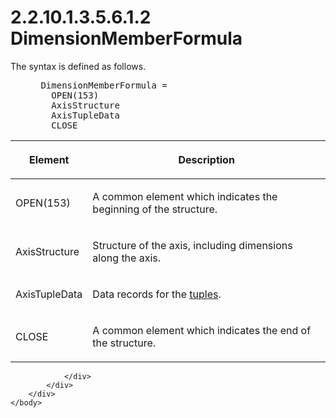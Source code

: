 <html dir="LTR" xmlns:mshelp="http://msdn.microsoft.com/mshelp" xmlns:ddue="http://ddue.schemas.microsoft.com/authoring/2003/5" xmlns:xlink="http://www.w3.org/1999/xlink" xmlns:tool="http://www.microsoft.com/tooltip">
    <head>
        <meta http-equiv="Content-Type" content="text/html; CHARSET=utf-8"></meta>
        <meta name="save" content="history"></meta>
        <title>2.2.10.1.3.5.6.1.2 DimensionMemberFormula</title>
        <xml>
            <mshelp:toctitle title="2.2.10.1.3.5.6.1.2 DimensionMemberFormula"></mshelp:toctitle>
            <mshelp:rltitle title="[MS-SSAS8]: DimensionMemberFormula"></mshelp:rltitle>
            <mshelp:keyword index="A" term="e3187b3e-e732-464d-8be0-bb1d35c3ca56"></mshelp:keyword>
            <mshelp:attr name="DCSext.ContentType" value="open specification"></mshelp:attr>
            <mshelp:attr name="AssetID" value="e3187b3e-e732-464d-8be0-bb1d35c3ca56"></mshelp:attr>
            <mshelp:attr name="TopicType" value="kbRef"></mshelp:attr>
            <mshelp:attr name="DCSext.Title" value="[MS-SSAS8]: DimensionMemberFormula" />
        </xml>
    </head>
    <body>
        <div id="header">
            <h1 class="heading">2.2.10.1.3.5.6.1.2 DimensionMemberFormula</h1>
        </div>
        <div id="mainSection">
            <div id="mainBody">
                <div id="allHistory" class="saveHistory"></div>
                <div id="sectionSection0" class="section" name="collapseableSection">
                    

<p>The syntax is defined as follows.           </p>

<dl>
<dd>
<div><pre> DimensionMemberFormula = 
   OPEN(153)
   AxisStructure 
   AxisTupleData
   CLOSE
</pre></div>
</dd></dl>

<table>
 <thead>
  <tr>
   <th>
   <p>Element</p>
   </th>
   <th>
   <p>Description</p>
   </th>
  </tr>
 </thead>
 <tr>
  <td>
  <p>OPEN(153)</p>
  </td>
  <td>
  <p>A common element which indicates the beginning of the structure.</p>
  </td>
 </tr>
 <tr>
  <td>
  <p>AxisStructure</p>
  </td>
  <td>
  <p>Structure of the axis, including dimensions along the
  axis.</p>
  </td>
 </tr>
 <tr>
  <td>
  <p>AxisTupleData</p>
  </td>
  <td>
  <p>Data records for the <a href="c527450b-f5bd-424b-8c98-ba6365288f35.htm#gt_e64f7e8a-c55b-47dc-9c6e-2afe5f13d448">tuples</a>.</p>
  </td>
 </tr>
 <tr>
  <td>
  <p>CLOSE</p>
  </td>
  <td>
  <p>A common element which indicates the end of the
  structure.</p>
  </td>
 </tr>
</table>

<p> </p>


                </div>
            </div>
        </div>
    </body>
</html>
